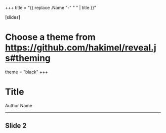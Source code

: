 +++
title = "{{ replace .Name "-" " " | title }}"

[slides]
# Choose a theme from https://github.com/hakimel/reveal.js#theming
theme = "black"
+++

# Title

Author Name

---

## Slide 2
